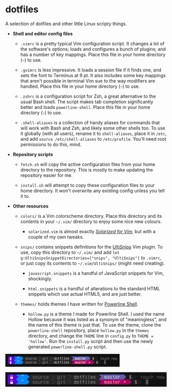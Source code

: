 # dotfiles

A selection of dotfiles and other little Linux scripty things.

* **Shell and editor config files**

    * `.vimrc` is a pretty typical Vim configuration script. It changes a lot of the software's options; loads and configures a bunch of plugins; and has a number of key mappings. Place this file in your home directory (`~`) to use.

    * `.gvimrc` is less impressive. It loads a session file if it finds one, and sets the font to Terminus at 9 pt. It also includes some key mappings that aren't possible in terminal Vim sue to the way modifiers are handled. Place this file in your home directory (`~`) to use.

    * `.zshrc` is a configuration script for Zsh, a great alternative to the usual Bash shell. The script makes tab completion significantly better and loads `powerline-shell`. Place this file in your home directory (`~`) to use.

    * `.shell-aliases` is a collection of handy aliases for commands that will work with Bash and Zsh, and likely some other shells too. To use it globally (with all users), rename it to `shell-aliases`, place it in `/etc`, and add `source /etc/shell-aliases` to `/etc/profile`. You'll need root permissions to do this, mind.

* **Repository scripts**

    * `fetch.sh` will copy the active configuration files from your home directory to the repository. This is mostly to make updating the repository easier for me.

    * `install.sh` will attempt to copy these configuration files to your home directory. It won't overwrite any existing config unless you tell it to.

* **Other resources**

    * `colors/` is a Vim colorscheme directory. Place this directory and its contents in your `~/.vim/` directory to enjoy some nice new colours.

        * `solarized.vim` is almost exactly [*Solarized for Vim*](https://github.com/altercation/vim-colors-solarized), but with a couple of my own tweaks.

    * `snips/` contains snippets definitions for the [UltiSnips](https://github.com/SirVer/UltiSnips) Vim plugin. To use, copy this directory to `~/.vim/` and add `let g:UltiSnipsSnippetDirectories=["snips", "UltiSnips"]` to `.vimrc`, or just copy its contents to `~/.vim/UltiSnips/` (might need creating).

        * `javascript.snippets` is a handful of JavaScript snippets for Vim, shockingly.

        * `html.snippets` is a handful of alterations to the standard HTML snippets which use actual HTML5, and are just better.

    * `themes/` holds themes I have written for [Powerline Shell](https://github.com/blieque/powerline-shell).

        * `hollow.py` is a theme I made for Powerline Shell. I used the name Hollow because it was listed as a synonym of "meaningless", and the name of this theme is just that. To use the theme, clone the `powerline-shell` repository, place `hollow.py` in the `themes` directory, and change the `THEME` line in `config.py` to `THEME = 'hollow'`. Run the `install.py` script and then use the newly generated `powerline-shell.py` script.

![Hollow colour scheme screen shot](https://raw.githubusercontent.com/blieque/dotfiles/master/images/hollow-screenshot-8.png)

![Hollow colour scheme screen shot with larger text](https://raw.githubusercontent.com/blieque/dotfiles/master/images/hollow-screenshot-14.png)

